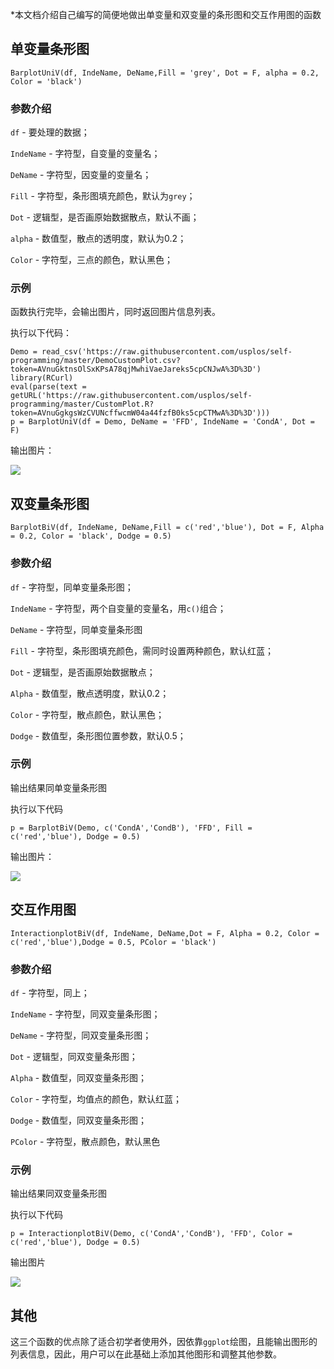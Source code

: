 *本文档介绍自己编写的简便地做出单变量和双变量的条形图和交互作用图的函数

## 单变量条形图

`BarplotUniV(df, IndeName, DeName,Fill = 'grey', Dot = F, alpha = 0.2, Color = 'black')`

### 参数介绍

`df` - 要处理的数据；

`IndeName` - 字符型，自变量的变量名；

`DeName` - 字符型，因变量的变量名；

`Fill` - 字符型，条形图填充颜色，默认为`grey`；

`Dot` - 逻辑型，是否画原始数据散点，默认不画；

`alpha` - 数值型，散点的透明度，默认为0.2；

`Color` - 字符型，三点的颜色，默认黑色；

### 示例

函数执行完毕，会输出图片，同时返回图片信息列表。

执行以下代码：
```
Demo = read_csv('https://raw.githubusercontent.com/usplos/self-programming/master/DemoCustomPlot.csv?token=AVnuGktnsOlSxKPsA78qjMwhiVaeJareks5cpCNJwA%3D%3D')
library(RCurl)
eval(parse(text = getURL('https://raw.githubusercontent.com/usplos/self-programming/master/CustomPlot.R?token=AVnuGgkgsWzCVUNcffwcmW04a44fzfB0ks5cpCTMwA%3D%3D')))
p = BarplotUniV(df = Demo, DeName = 'FFD', IndeName = 'CondA', Dot = F)
```
输出图片：

<img src = 'https://github.com/usplos/self-programming/blob/master/BarplotuniV.png'>

## 双变量条形图

`BarplotBiV(df, IndeName, DeName,Fill = c('red','blue'), Dot = F, Alpha = 0.2, Color = 'black', Dodge = 0.5)`

### 参数介绍

`df` - 字符型，同单变量条形图；

`IndeName` - 字符型，两个自变量的变量名，用`c()`组合；

`DeName` - 字符型，同单变量条形图

`Fill` - 字符型，条形图填充颜色，需同时设置两种颜色，默认红蓝；

`Dot` - 逻辑型，是否画原始数据散点；

`Alpha` - 数值型，散点透明度，默认0.2；

`Color` - 字符型，散点颜色，默认黑色；

`Dodge` - 数值型，条形图位置参数，默认0.5；

### 示例

输出结果同单变量条形图

执行以下代码
```
p = BarplotBiV(Demo, c('CondA','CondB'), 'FFD', Fill = c('red','blue'), Dodge = 0.5)
```
输出图片：

<img src = 'https://github.com/usplos/self-programming/blob/master/BarplotBiV.png'>

## 交互作用图

 `InteractionplotBiV(df, IndeName, DeName,Dot = F, Alpha = 0.2, Color = c('red','blue'),Dodge = 0.5, PColor = 'black')`

### 参数介绍

`df` - 字符型，同上；

`IndeName` - 字符型，同双变量条形图；

`DeName` - 字符型，同双变量条形图；

`Dot` - 逻辑型，同双变量条形图；

`Alpha` - 数值型，同双变量条形图；

`Color` - 字符型，均值点的颜色，默认红蓝；

`Dodge` - 数值型，同双变量条形图；

`PColor` - 字符型，散点颜色，默认黑色

### 示例

输出结果同双变量条形图

执行以下代码
```
p = InteractionplotBiV(Demo, c('CondA','CondB'), 'FFD', Color = c('red','blue'), Dodge = 0.5)
```
输出图片

<img src = 'https://github.com/usplos/self-programming/blob/master/InteractionPlot.png'>

## 其他

这三个函数的优点除了适合初学者使用外，因依靠`ggplot`绘图，且能输出图形的列表信息，因此，用户可以在此基础上添加其他图形和调整其他参数。

